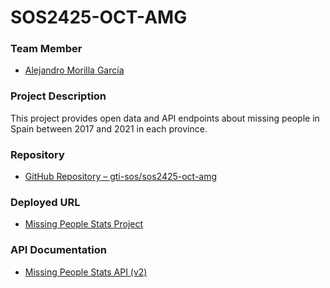 # SOS2425-OCT-AMG

### Team Member

- [Alejandro Morilla García](https://github.com/aaleejandro01)

### Project Description

This project provides open data and API endpoints about missing people in Spain between 2017 and 2021 in each province.

### Repository

- [GitHub Repository – gti-sos/sos2425-oct-amg](https://github.com/gti-sos/sos2425-oct-amg)

### Deployed URL

- [Missing People Stats Project ](https://sos2425-oct-amg.onrender.com/)

### API Documentation

- [Missing People Stats API (v2)](https://documenter.getpostman.com/view/33043526/2sB2cUBP8d) 